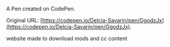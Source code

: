 A Pen created on CodePen.

Original URL: [https://codepen.io/Delcia-Savarin/pen/GgodzJx](https://codepen.io/Delcia-Savarin/pen/GgodzJx).

website made to download mods and cc content

